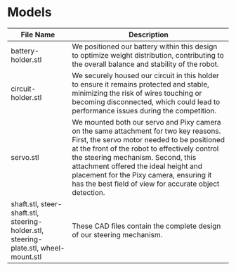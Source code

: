 Models
====

| File Name | Description |
| ----------- | ----------- |
| battery-holder.stl | We positioned our battery within this design to optimize weight distribution, contributing to the overall balance and stability of the robot.
| circuit-holder.stl | We securely housed our circuit in this holder to ensure it remains protected and stable, minimizing the risk of wires touching or becoming disconnected, which could lead to performance issues during the competition.
| servo.stl |We mounted both our servo and Pixy camera on the same attachment for two key reasons. First, the servo motor needed to be positioned at the front of the robot to effectively control the steering mechanism. Second, this attachment offered the ideal height and placement for the Pixy camera, ensuring it has the best field of view for accurate object detection. |
| shaft.stl, steer-shaft.stl, steering-holder.stl, steering-plate.stl, wheel-mount.stl | These CAD files contain the complete design of our steering mechanism. |
